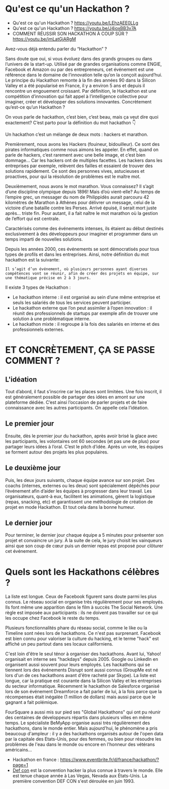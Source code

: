 # Qu'est ce qu'un Hackathon ?

- Qu'est ce qu'un Hackathon ? https://youtu.be/LEhzAEE0LLg
- Qu'est ce qu'un Hackathon ? https://youtu.be/J4ioxBB3v7A
- COMMENT RÉUSSIR SON HACKATHON À COUP SÛR ? https://youtu.be/jmLatGjARgM

Avez-vous déjà entendu parler du “Hackathon” ? 

Sans doute que oui, si vous évoluez dans des grands groupes ou dans l’univers de la start-up. Utilisé par de grandes organisations comme ENGIE, Facebook et Amazon ou par des entrepreneurs, cet événement est une référence dans le domaine de l’innovation telle qu’on la conçoit aujourd’hui. Le principe du Hackathon remonte à la fin des années 90 dans la Silicon Valley et a été popularisé en France, il y a environ 5 ans et depuis il rencontre un engouement croissant. Par définition, le Hackathon est une compétition d’innovation qui fait appel à l’intelligence collective pour imaginer, créer et développer des solutions innovantes. Concrètement qu’est-ce qu’un Hackathon ? 

On vous parle de hackathon, c’est bien, c’est beau, mais ça veut dire quoi exactement? C’est parto pour la définition du mot hackathon 👇

Un hackathon c’est un mélange de deux mots : hackers et marathon. 

Premièrement, nous avons les Hackers (fouineur, bidouilleur). Ce sont des pirates informatiques comme nous aimons les appeler. En effet, quand on parle de hackers, c’est rarement avec une belle image, et c’est bien dommage… Car les hackers ont de multiples facettes. Les hackers dans les entreprises par exemple, relèvent des failles et essaient de trouver des solutions rapidement. Ce sont des personnes vives, astucieuses et proactives, pour qui la résolution de problèmes est le maître mot. 

Deuxièmement, nous avons le mot marathon. Vous connaissez? Il s’agit d’une discipline olympique depuis 1896! Mais d’où vient-elle? Au temps de l’empire grec, un messager du nom de Philippidès aurait parcouru 42 kilomètres de Marathon à Athènes pour délivrer un message, celui de la victoire d’une bataille contre les Perses. Arrivé épuisé, il serait mort juste après… triste fin. Pour autant, il a fait naître le mot marathon où la gestion de l’effort qui est centrale.

Caractérisés comme des événements intenses, ils étaient au début destinés exclusivement à des développeurs pour imaginer et programmer dans un temps imparti de nouvelles solutions.

Depuis les années 2000, ces événements se sont démocratisés pour tous types de profils et dans les entreprises. Ainsi, notre définition du mot hackathon est la suivante: 

    Il s’agit d’un événement, où plusieurs personnes ayant diverses compétences vont se réunir, afin de créer des projets en équipe, sur une thématique précise en 2 à 3 jours.

Il existe 3 types de Hackathon :
- Le hackathon interne : il est organisé au sein d’une même entreprise et seuls les salariés de tous les services peuvent participer.
- Le hackathon externe que l’on peut assimiler à l’open innovation : il réunit des professionnels de startups par exemple afin de trouver une solution à une problématique interne.
- Le hackathon mixte : il regroupe à la fois des salariés en interne et des professionnels externes. 

# ET CONCRÈTEMENT, ÇA SE PASSE COMMENT ?
## L'idéation

Tout d’abord, il faut s’inscrire car les places sont limitées. Une fois inscrit, il est généralement possible de partager des idées en amont sur une plateforme dédiée. C’est ainsi l’occasion de parler projets et de faire connaissance avec les autres participants. On appelle cela l’idéation.

## Le premier jour

Ensuite, dès le premier jour du hackathon, après avoir brisé la glace avec les participants, les volontaires ont 60 secondes (et pas une de plus) pour partager leurs idées à l’oral. C’est le pitch d’idée. Après un vote, les équipes se forment autour des projets les plus populaires.

## Le deuxième jour

Puis, les deux jours suivants, chaque équipe avance sur son projet. Des coachs (internes, externes ou les deux) sont spécialement dépêchés pour l’événement afin d’aider les équipes à progresser dans leur travail. Les organisateurs, quant-à eux, facilitent les animations, gèrent la logistique (repas, snacking, etc) et garantissent une méthodologie de création de projet en mode Hackathon. Et tout cela dans la bonne humeur.

## Le dernier jour

Pour terminer, le dernier jour chaque équipe a 5 minutes pour présenter son projet et convaincre un jury. À la suite de cela, le jury choisit les vainqueurs ainsi que son coup de cœur puis un dernier repas est proposé pour clôturer cet événement.

# Quels sont les Hackathons célèbres ?

La liste est longue. Ceux de Facebook figurent sans doute parmi les plus connus. Le réseau social en organise très régulièrement pour ses employés. Ils font même une apparition dans le film à succès The Social Network. Une règle est imposée aux participants : ils ne doivent pas travailler sur ce qui les occupe chez Facebook le reste du temps.

Plusieurs fonctionnalités phare du réseau social, comme le like ou la Timeline sont nées lors de hackathons. Ce n'est pas surprenant. Facebook est bien connu pour valoriser la culture du hacking, et le terme "hack" est affiché un peu partout dans ses locaux californiens.

C'est loin d'être le seul ténor à organiser des hackathons. Avant lui, Yahoo! organisait en interne ses "hackdays" depuis 2005. Google ou LinkedIn en organisent aussi souvent pour leurs employés. Les hackathons qui se tiennent lors des événements Disrupt sont aussi connus (GroupMe est né lors d'un de ces hackathons avant d'être racheté par Skype). La liste est longue, car la pratique est courante dans la Silicon Valley et les entreprises du secteur informatique. Récemment le hackathon de Salesforce organisé lors de son événement Dreamforce a fait parler de lui, à la fois parce que la récompenses était inégalée (1 million de dollars) mais aussi parce que le gagnant a fait polémique.

FourSquare a aussi mis sur pied ses "Global Hackathons" qui ont pu réunir des centaines de développeurs répartis dans plusieurs villes en même temps. Le spécialiste BeMyApp organise aussi très régulièrement des hackathons, dans le monde entier. Mais aujourd'hui, le phénomène a pris beaucoup d'ampleur : il y a des hackathons organisés autour de l'open data par la capitale des Etats-Unis, pour des femmes, ou bien pour résoudre les problèmes de l'eau dans le monde ou encore en l'honneur des vétérans américains...

- Hackathon en france : https://www.eventbrite.fr/d/france/hackathon/?page=1
- [Def con](https://defcon.org/) est la convention hacker la plus connue à travers le monde. Elle est tenue chaque année à Las Vegas, Nevada aux États-Unis. La première convention DEF CON s'est déroulée en juin 1993. 